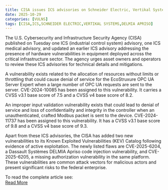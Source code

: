 ```yaml
---
title: CISA issues ICS advisories on Schneider Electric, Vertikal Systems vulnerabilities; adds DELMIA Apriso flaws to KEV Catalog
date: 2025-10-29
categories: [VULNS]
tags: [CISA,ICS,SCHNEIDER ELECTRIC,VERTIKAL SYSTEMS,DELMIA APRISO]
---
```


The U.S. Cybersecurity and Infrastructure Security Agency (CISA) published on Tuesday one ICS (industrial control system) advisory, one ICS medical advisory, and updated an earlier ICS advisory addressing the presence of hardware vulnerabilities in equipment deployed across the critical infrastructure sector. The agency urges asset owners and operators to review these ICS advisories for technical details and mitigations.

A vulnerability exists related to the allocation of resources without limits or throttling that could cause denial of service for the EcoStruxure OPC UA Server Expert when a large number of OPC UA requests are sent to the server. CVE-2024-10085 has been assigned to this vulnerability. It carries a CVSS v3.1 base score of 7.5 and a CVSS v4 base score of 8.2.

An improper input validation vulnerability exists that could lead to denial of service and loss of confidentiality and integrity in the controller when an unauthenticated, crafted Modbus packet is sent to the device. CVE-2024-11737 has been assigned to this vulnerability. It has a CVSS v3.1 base score of 9.8 and a CVSS v4 base score of 9.3.

Apart from these ICS advisories, the CISA has added two new vulnerabilities to its Known Exploited Vulnerabilities (KEV) Catalog following evidence of active exploitation. The newly listed flaws are CVE-2025-6204, a Dassault Systèmes DELMIA Apriso code injection vulnerability, and CVE-2025-6205, a missing authorization vulnerability in the same platform. These vulnerabilities are common attack vectors for malicious actors and present significant risks to the federal enterprise.

To read the complete article see:  
[Read More](https://industrialcyber.co/cisa/cisa-issues-ics-advisories-on-schneider-electric-vertikal-systems-vulnerabilities-adds-delmia-apriso-flaws-to-kev-catalog/) 
